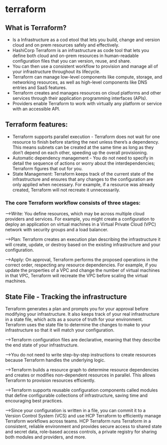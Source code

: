 # terraform

## What is Terraform?
- Is a Infrastructure as a cod etool that lets you build, change and version cloud and on prem resources safely and effectively.
- HashiCorp Terraform is an infrastructure as code tool that lets you define both cloud and on-prem resources in human-readable configuration files that you can version, reuse, and share.
- You can then use a consistent workflow to provision and manage all of your infrastructure throughout its lifecycle.
- Terraform can manage low-level components like compute, storage, and networking resources, as well as high-level components like DNS entries and SaaS features.
- Terraform creates and manages resources on cloud platforms and other services through their application programming interfaces (APIs).
- Providers enable Terraform to work with virtually any platform or service with an accessible API.

## Terraform features:
- Terraform supports parallel execution - Terraform does not wait for one resource to finish before starting the next unless there’s a dependency. This means subnets can be created at the same time as long as they don’t depend on each other, speeding up the overall provisioning.
- Automatic dependency management - You do not need to specify in detail the sequence of actions or worry about the interdependencies; Terraform figures that out for you.
- State Management: Terraform keeps track of the current state of the infrastructure and ensures that any changes to the configuration are only applied when necessary. For example, if a resource was already created, Terraform will not recreate it unnecessarily.
  
### The core Terraform workflow consists of three stages:

-->Write: You define resources, which may be across multiple cloud providers and services. For example, you might create a configuration to deploy an application on virtual machines in a Virtual Private Cloud (VPC) network with security groups and a load balancer.

-->Plan: Terraform creates an execution plan describing the infrastructure it will create, update, or destroy based on the existing infrastructure and your configuration.

-->Apply: On approval, Terraform performs the proposed operations in the correct order, respecting any resource dependencies. For example, if you update the properties of a VPC and change the number of virtual machines in that VPC, Terraform will recreate the VPC before scaling the virtual machines.

## State File - Tracking the infrastructure
Terraform generates a plan and prompts you for your approval before modifying your infrastructure. It also keeps track of your real infrastructure in a state file, which acts as a source of truth for your environment. Terraform uses the state file to determine the changes to make to your infrastructure so that it will match your configuration.

-->Terraform configuration files are declarative, meaning that they describe the end state of your infrastructure.

-->You do not need to write step-by-step instructions to create resources because Terraform handles the underlying logic.

-->Terraform builds a resource graph to determine resource dependencies and creates or modifies non-dependent resources in parallel. This allows Terraform to provision resources efficiently.

-->Terraform supports reusable configuration components called modules that define configurable collections of infrastructure, saving time and encouraging best practices.

-->Since your configuration is written in a file, you can commit it to a Version Control System (VCS) and use HCP Terraform to efficiently manage Terraform workflows across teams. HCP Terraform runs Terraform in a consistent, reliable environment and provides secure access to shared state and secret data, role-based access controls, a private registry for sharing both modules and providers, and more.
